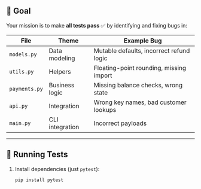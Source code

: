 ## 🧩 Goal

Your mission is to make **all tests pass** ✅ by identifying and fixing bugs in:

| File | Theme | Example Bug |
|------|--------|-------------|
| `models.py` | Data modeling | Mutable defaults, incorrect refund logic |
| `utils.py` | Helpers | Floating-point rounding, missing import |
| `payments.py` | Business logic | Missing balance checks, wrong state |
| `api.py` | Integration | Wrong key names, bad customer lookups |
| `main.py` | CLI integration | Incorrect payloads |

---

## 🧪 Running Tests

1. Install dependencies (just `pytest`):
   ```bash
   pip install pytest
